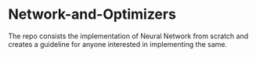 # Network-and-Optimizers
The repo consists the implementation of Neural Network from scratch and creates a guideline for anyone interested in implementing the same. 

